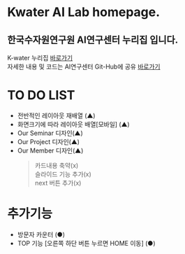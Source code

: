 # Kwater AI Lab homepage. <br>
## 한국수자원연구원 AI연구센터 누리집 입니다. <br>
K-water 누리집 [바로가기](https://kwater-ailab.github.io/Kwater_ai_lab/) <br>
자세한 내용 및 코드는 AI연구센터 Git-Hub에 공유 [바로가기](https://github.com/Kwater-AILab/)
# TO DO LIST
- 전반적인 레이아웃 재배열 (▲)
- 화면크기에 따라 레이아웃 배열[모바일] (▲)
- Our Seminar 디자인(▲)
- Our Project 디자인(▲)
- Our Member 디자인(▲)
  > 카드내용 축약(x) <br>
  > 슬라이드 기능 추가(x) <br>
  > next 버튼 추가(x)

# 추가기능
- 방문자 카운터 (●)
- TOP 기능 [오른쪽 하단 버튼 누르면 HOME 이동] (●)

